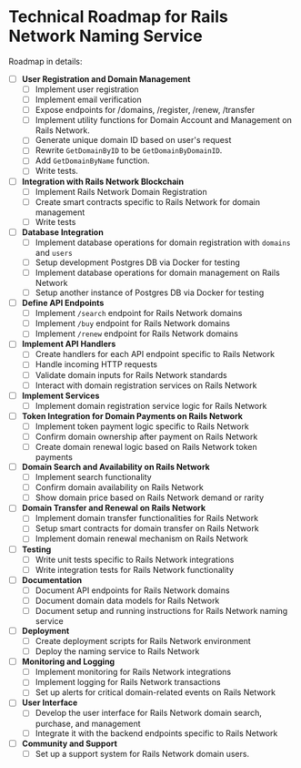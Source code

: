# Technical Roadmap for Rails Network Naming Service

Roadmap in details:

- [ ] **User Registration and Domain Management**
    - [ ] Implement user registration
    - [ ] Implement email verification
    - [ ] Expose endpoints for /domains, /register, /renew, /transfer
    - [ ] Implement utility functions for Domain Account and Management on Rails Network.
    - [ ] Generate unique domain ID based on user's request
    - [ ] Rewrite `GetDomainByID` to be `GetDomainByDomainID`.
    - [ ] Add `GetDomainByName` function.
    - [ ] Write tests.

- [ ] **Integration with Rails Network Blockchain**
    - [ ] Implement Rails Network Domain Registration
    - [ ] Create smart contracts specific to Rails Network for domain management
    - [ ] Write tests

- [ ] **Database Integration**
    - [ ] Implement database operations for domain registration with `domains` and `users`
    - [ ] Setup development Postgres DB via Docker for testing
    - [ ] Implement database operations for domain management on Rails Network
    - [ ] Setup another instance of Postgres DB via Docker for testing

- [ ] **Define API Endpoints**
    - [ ] Implement `/search` endpoint for Rails Network domains
    - [ ] Implement `/buy` endpoint for Rails Network domains
    - [ ] Implement `/renew` endpoint for Rails Network domains

- [ ] **Implement API Handlers**
    - [ ] Create handlers for each API endpoint specific to Rails Network
    - [ ] Handle incoming HTTP requests
    - [ ] Validate domain inputs for Rails Network standards
    - [ ] Interact with domain registration services on Rails Network

- [ ] **Implement Services**
    - [ ] Implement domain registration service logic for Rails Network

- [ ] **Token Integration for Domain Payments on Rails Network**
    - [ ] Implement token payment logic specific to Rails Network
    - [ ] Confirm domain ownership after payment on Rails Network
    - [ ] Create domain renewal logic based on Rails Network token payments

- [ ] **Domain Search and Availability on Rails Network**
    - [ ] Implement search functionality
    - [ ] Confirm domain availability on Rails Network
    - [ ] Show domain price based on Rails Network demand or rarity

- [ ] **Domain Transfer and Renewal on Rails Network**
    - [ ] Implement domain transfer functionalities for Rails Network
    - [ ] Setup smart contracts for domain transfer on Rails Network
    - [ ] Implement domain renewal mechanism on Rails Network

- [ ] **Testing**
    - [ ] Write unit tests specific to Rails Network integrations
    - [ ] Write integration tests for Rails Network functionality

- [ ] **Documentation**
    - [ ] Document API endpoints for Rails Network domains
    - [ ] Document domain data models for Rails Network
    - [ ] Document setup and running instructions for Rails Network naming service

- [ ] **Deployment**
    - [ ] Create deployment scripts for Rails Network environment
    - [ ] Deploy the naming service to Rails Network

- [ ] **Monitoring and Logging**
    - [ ] Implement monitoring for Rails Network integrations
    - [ ] Implement logging for Rails Network transactions
    - [ ] Set up alerts for critical domain-related events on Rails Network

- [ ] **User Interface**
    - [ ] Develop the user interface for Rails Network domain search, purchase, and management
    - [ ] Integrate it with the backend endpoints specific to Rails Network

- [ ] **Community and Support**
    - [ ] Set up a support system for Rails Network domain users.
